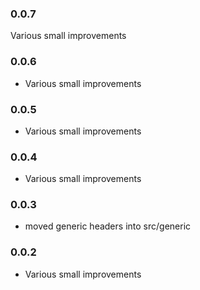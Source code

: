 ### 0.0.7

Various small improvements

### 0.0.6

* Various small improvements

### 0.0.5

* Various small improvements

### 0.0.4

* Various small improvements

### 0.0.3

* moved generic headers into src/generic

### 0.0.2

* Various small improvements
